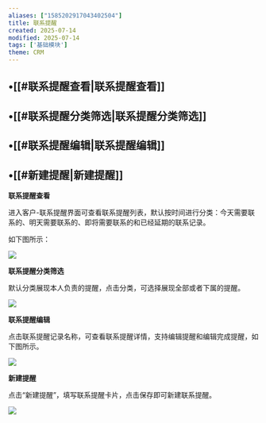 ```yaml
---
aliases: ["1585202917043402504"]
title: 联系提醒
created: 2025-07-14
modified: 2025-07-14
tags: ['基础模块']
theme: CRM
---
```


## •[[#联系提醒查看|联系提醒查看]]

## •[[#联系提醒分类筛选|联系提醒分类筛选]]

## •[[#联系提醒编辑|联系提醒编辑]]

## •[[#新建提醒|新建提醒]]

**联系提醒查看**

进入客户-联系提醒界面可查看联系提醒列表，默认按时间进行分类：今天需要联系的、明天需要联系的、即将需要联系的和已经延期的联系记录。

如下图所示：

![](https://myhelpdoc.oss-cn-heyuan.aliyuncs.com/mdimages/a622541c6440b36f0b8ac06762856783.jpg)

**联系提醒分类筛选**

默认分类展现本人负责的提醒，点击分类，可选择展现全部或者下属的提醒。

![](https://myhelpdoc.oss-cn-heyuan.aliyuncs.com/mdimages/ba3b011b5ee49f9005da7c2ff51a0115.jpg)

**联系提醒编辑**

点击联系提醒记录名称，可查看联系提醒详情，支持编辑提醒和编辑完成提醒，如下图所示。

![](https://myhelpdoc.oss-cn-heyuan.aliyuncs.com/mdimages/7d4ec30026b5722f4c044ac650d09191.jpg)

**新建提醒**

点击“新建提醒”，填写联系提醒卡片，点击保存即可新建联系提醒。

![](https://myhelpdoc.oss-cn-heyuan.aliyuncs.com/mdimages/f5c29b05fe486493cff3c048fd649ddc.jpg)

